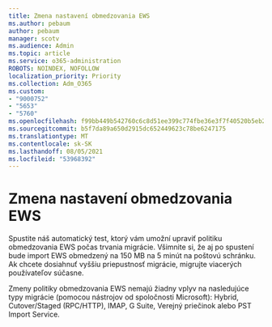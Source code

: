 ```yaml
---
title: Zmena nastavení obmedzovania EWS
ms.author: pebaum
author: pebaum
manager: scotv
ms.audience: Admin
ms.topic: article
ms.service: o365-administration
ROBOTS: NOINDEX, NOFOLLOW
localization_priority: Priority
ms.collection: Adm_O365
ms.custom:
- "9000752"
- "5653"
- "5760"
ms.openlocfilehash: f99bb449b542760c6c8d51ee399c774fbe36e3f7f40520b5eb23f39d9d7c08dd
ms.sourcegitcommit: b5f7da89a650d2915dc652449623c78be6247175
ms.translationtype: MT
ms.contentlocale: sk-SK
ms.lasthandoff: 08/05/2021
ms.locfileid: "53968392"
---
```

# <a name="changing-ews-throttling-settings"></a>Zmena nastavení obmedzovania EWS

Spustite náš automatický test, ktorý vám umožní upraviť politiku obmedzovania EWS počas trvania migrácie. Všimnite si, že aj po spustení bude import EWS obmedzený na 150 MB na 5 minút na poštovú schránku. Ak chcete dosiahnuť vyššiu priepustnosť migrácie, migrujte viacerých používateľov súčasne.

Zmeny politiky obmedzovania EWS nemajú žiadny vplyv na nasledujúce typy migrácie (pomocou nástrojov od spoločnosti Microsoft): Hybrid, Cutover/Staged (RPC/HTTP), IMAP, G Suite, Verejný priečinok alebo PST Import Service.